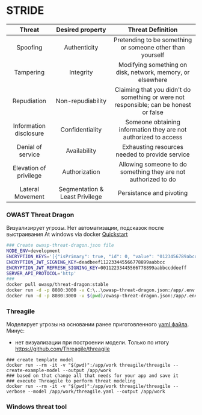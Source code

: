 # STRIDE
|         Threat         |  Desired property | Threat Definition     |
|:----------------------:|:-----------------:|:----------------------------------------------:|
| Spoofing               | Authenticity      | Pretending to be something or someone other than yourself  |
| Tampering              | Integrity         | Modifying something on disk, network, memory, or elsewhere  |
| Repudiation            | Non-repudiability | Claiming that you didn't do something or were not responsible; can be honest or false |
| Information disclosure | Confidentiality   | Someone obtaining information they are not authorized to access|
| Denial of service      | Availability      | Exhausting resources needed to provide service |
| Elevation of privilege | Authorization     | Allowing someone to do something they are not authorized to do | 
|Lateral Movement        | Segmentation & Least Privilege| Persistance and pivoting |

### OWAST Threat Dragon
Визуализирует угрозы. Нет автоматизации, подсказок после выстраивания
At windows via docker
[Quickstart](https://owasp.org/www-project-threat-dragon/docs-2/install-environment/)

```sh
### Create owasp-threat-dragon.json file
NODE_ENV=development
ENCRYPTION_KEYS='[{"isPrimary": true, "id": 0, "value": "0123456789abcdef0123456789abcdef"}]'
ENCRYPTION_JWT_SIGNING_KEY=deadbeef112233445566778899aabbcc
ENCRYPTION_JWT_REFRESH_SIGNING_KEY=00112233445566778899aabbccddeeff
SERVER_API_PROTOCOL='http'
###
docker pull owasp/threat-dragon:stable
docker run -d -p 8080:3000 -v C:\..\owasp-threat-dragon.json:/app/.env owasp/threat-dragon:stable
docker run -d -p 8080:3000 -v $(pwd)/owasp-threat-dragon.json:/app/.env threatdragon/owasp-threat-dragon:latest-arm64
```


### Threagile
Моделирует угрозы на основании ранее приготовленного [yaml файла](https://github.com/Threagile/github-integration-example/blob/main/threagile.yaml). 
Минус: 
- нет визуализации при построении модели. Только по итогу
https://github.com/Threagile/threagile
```
### create template model
docker run --rm -it -v "$(pwd)":/app/work threagile/threagile --create-example-model --output /app/work
### based on that change all that needs for your app and save it
### execute Threagile to perform threat modeling
docker run --rm -it -v "$(pwd)":/app/work threagile/threagile --verbose --model /app/work/threagile.yaml --output /app/work
```

### Windows threat tool
